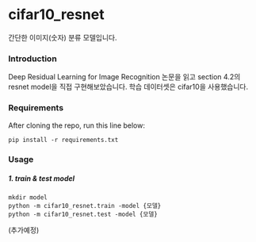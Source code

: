# cifar10_resnet
간단한 이미지(숫자) 분류 모델입니다.

### Introduction

Deep Residual Learning for Image Recognition 논문을 읽고 section 4.2의 resnet model을 직접 구현해보았습니다.
학습 데이터셋은 cifar10을 사용했습니다.

### Requirements
After cloning the repo, run this line below:
```
pip install -r requirements.txt
```

### Usage

##### 1. train & test model
```
mkdir model
python -m cifar10_resnet.train -model {모델}
python -m cifar10_resnet.test -model {모델}
```

(추가예정)